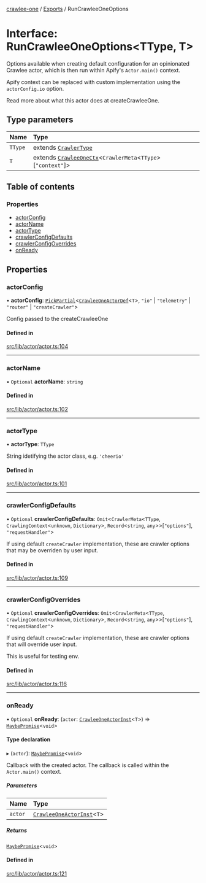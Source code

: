 [crawlee-one](../README.md) / [Exports](../modules.md) / RunCrawleeOneOptions

# Interface: RunCrawleeOneOptions<TType, T\>

Options available when creating default configuration for an opinionated Crawlee actor,
which is then run within Apify's `Actor.main()` context.

Apify context can be replaced with custom implementation using the `actorConfig.io` option.

Read more about what this actor does at createCrawleeOne.

## Type parameters

| Name | Type |
| :------ | :------ |
| `TType` | extends [`CrawlerType`](../modules.md#crawlertype) |
| `T` | extends [`CrawleeOneCtx`](CrawleeOneCtx.md)<`CrawlerMeta`<`TType`\>[``"context"``]\> |

## Table of contents

### Properties

- [actorConfig](RunCrawleeOneOptions.md#actorconfig)
- [actorName](RunCrawleeOneOptions.md#actorname)
- [actorType](RunCrawleeOneOptions.md#actortype)
- [crawlerConfigDefaults](RunCrawleeOneOptions.md#crawlerconfigdefaults)
- [crawlerConfigOverrides](RunCrawleeOneOptions.md#crawlerconfigoverrides)
- [onReady](RunCrawleeOneOptions.md#onready)

## Properties

### actorConfig

• **actorConfig**: [`PickPartial`](../modules.md#pickpartial)<[`CrawleeOneActorDef`](CrawleeOneActorDef.md)<`T`\>, ``"io"`` \| ``"telemetry"`` \| ``"router"`` \| ``"createCrawler"``\>

Config passed to the createCrawleeOne

#### Defined in

[src/lib/actor/actor.ts:104](https://github.com/JuroOravec/crawlee-one/blob/708935c/src/lib/actor/actor.ts#L104)

___

### actorName

• `Optional` **actorName**: `string`

#### Defined in

[src/lib/actor/actor.ts:102](https://github.com/JuroOravec/crawlee-one/blob/708935c/src/lib/actor/actor.ts#L102)

___

### actorType

• **actorType**: `TType`

String idetifying the actor class, e.g. `'cheerio'`

#### Defined in

[src/lib/actor/actor.ts:101](https://github.com/JuroOravec/crawlee-one/blob/708935c/src/lib/actor/actor.ts#L101)

___

### crawlerConfigDefaults

• `Optional` **crawlerConfigDefaults**: `Omit`<`CrawlerMeta`<`TType`, `CrawlingContext`<`unknown`, `Dictionary`\>, `Record`<`string`, `any`\>\>[``"options"``], ``"requestHandler"``\>

If using default `createCrawler` implementation, these are crawler options
that may be overriden by user input.

#### Defined in

[src/lib/actor/actor.ts:109](https://github.com/JuroOravec/crawlee-one/blob/708935c/src/lib/actor/actor.ts#L109)

___

### crawlerConfigOverrides

• `Optional` **crawlerConfigOverrides**: `Omit`<`CrawlerMeta`<`TType`, `CrawlingContext`<`unknown`, `Dictionary`\>, `Record`<`string`, `any`\>\>[``"options"``], ``"requestHandler"``\>

If using default `createCrawler` implementation, these are crawler options
that will override user input.

This is useful for testing env.

#### Defined in

[src/lib/actor/actor.ts:116](https://github.com/JuroOravec/crawlee-one/blob/708935c/src/lib/actor/actor.ts#L116)

___

### onReady

• `Optional` **onReady**: (`actor`: [`CrawleeOneActorInst`](CrawleeOneActorInst.md)<`T`\>) => [`MaybePromise`](../modules.md#maybepromise)<`void`\>

#### Type declaration

▸ (`actor`): [`MaybePromise`](../modules.md#maybepromise)<`void`\>

Callback with the created actor. The callback is called within
the `Actor.main()` context.

##### Parameters

| Name | Type |
| :------ | :------ |
| `actor` | [`CrawleeOneActorInst`](CrawleeOneActorInst.md)<`T`\> |

##### Returns

[`MaybePromise`](../modules.md#maybepromise)<`void`\>

#### Defined in

[src/lib/actor/actor.ts:121](https://github.com/JuroOravec/crawlee-one/blob/708935c/src/lib/actor/actor.ts#L121)
